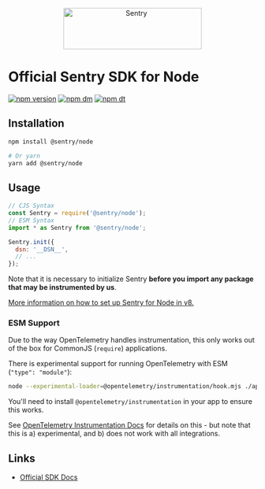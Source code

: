 <p align="center">
  <a href="https://sentry.io/?utm_source=github&utm_medium=logo" target="_blank">
    <img src="https://sentry-brand.storage.googleapis.com/sentry-wordmark-dark-280x84.png" alt="Sentry" width="280" height="84">
  </a>
</p>

# Official Sentry SDK for Node

[![npm version](https://img.shields.io/npm/v/@sentry/node.svg)](https://www.npmjs.com/package/@sentry/node)
[![npm dm](https://img.shields.io/npm/dm/@sentry/node.svg)](https://www.npmjs.com/package/@sentry/node)
[![npm dt](https://img.shields.io/npm/dt/@sentry/node.svg)](https://www.npmjs.com/package/@sentry/node)

## Installation

```bash
npm install @sentry/node

# Or yarn
yarn add @sentry/node
```

## Usage

```js
// CJS Syntax
const Sentry = require('@sentry/node');
// ESM Syntax
import * as Sentry from '@sentry/node';

Sentry.init({
  dsn: '__DSN__',
  // ...
});
```

Note that it is necessary to initialize Sentry **before you import any package that may be instrumented by us**.

[More information on how to set up Sentry for Node in v8.](https://github.com/getsentry/sentry-javascript/blob/develop/docs/v8-node.md)

### ESM Support

Due to the way OpenTelemetry handles instrumentation, this only works out of the box for CommonJS (`require`)
applications.

There is experimental support for running OpenTelemetry with ESM (`"type": "module"`):

```bash
node --experimental-loader=@opentelemetry/instrumentation/hook.mjs ./app.js
```

You'll need to install `@opentelemetry/instrumentation` in your app to ensure this works.

See
[OpenTelemetry Instrumentation Docs](https://github.com/open-telemetry/opentelemetry-js/tree/main/experimental/packages/opentelemetry-instrumentation#instrumentation-for-es-modules-in-nodejs-experimental)
for details on this - but note that this is a) experimental, and b) does not work with all integrations.

## Links

- [Official SDK Docs](https://docs.sentry.io/quickstart/)
